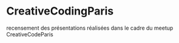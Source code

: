 # CreativeCodingParis
recensement des présentations réalisées dans le cadre du meetup CreativeCodeParis
